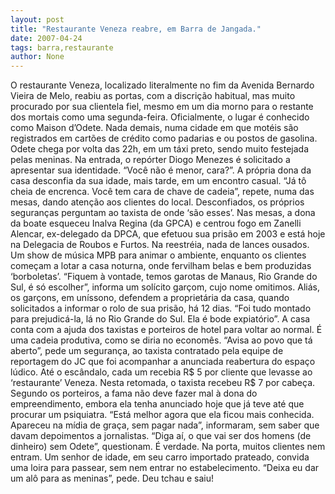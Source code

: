 ```yaml
---
layout: post
title: "Restaurante Veneza reabre, em Barra de Jangada."
date: 2007-04-24
tags: barra,restaurante
author: None
---
```

O restaurante Veneza, localizado literalmente no fim da Avenida Bernardo Vieira de Melo, reabiu as portas, com a discrição habitual, mas muito procurado por sua clientela fiel, mesmo em um dia morno para o restante dos mortais como uma segunda-feira. Oficialmente, o lugar é conhecido como Maison d’Odete.
Nada demais, numa cidade em que motéis são registrados em cartões de crédito como padarias e ou postos de gasolina.
Odete chega por volta das 22h, em um táxi preto, sendo muito festejada pelas meninas.
Na entrada, o repórter Diogo Menezes é solicitado a apresentar sua identidade. “Você não é menor, cara?”. A própria dona da casa desconfia da sua idade, mais tarde, em um encontro casual. “Já tô cheia de encrenca. Você tem cara de chave de cadeia”, repete, numa das mesas, dando atenção aos clientes do local.
Desconfiados, os próprios seguranças perguntam ao taxista de onde ‘são esses’.
Nas mesas, a dona da boate esqueceu Inalva Regina (da GPCA) e centrou fogo em Zanelli Alencar, ex-delegado da DPCA, que efetuou sua prisão em 2003 e está hoje na Delegacia de Roubos e Furtos.
Na reestréia, nada de lances ousados. Um show de música MPB para animar o ambiente, enquanto os clientes começam a lotar a casa noturna, onde fervilham belas e bem produzidas ‘borboletas’. “Fiquem à vontade, temos garotas de Manaus, Rio Grande do Sul, é só escolher”, informa um solícito garçom, cujo nome omitimos.
Aliás, os garçons, em uníssono, defendem a proprietária da casa, quando solicitados a informar o rolo de sua prisão, há 12 dias. “Foi tudo montado para prejudicá-la, lá no Rio Grande do Sul. Ela é bode expiatório”.
A casa conta com a ajuda dos taxistas e porteiros de hotel para voltar ao normal. É uma cadeia produtiva, como se diria no economês.
“Avisa ao povo que tá aberto”, pede um segurança, ao taxista contratado pela equipe de reportagem do JC que foi acompanhar a anunciada reabertura do espaço lúdico.
Até o escândalo, cada um recebia R$ 5 por cliente que levasse ao ‘restaurante’ Veneza. Nesta retomada, o taxista recebeu R$ 7 por cabeça.
Segundo os porteiros, a fama não deve fazer mal à dona do empreendimento, embora ela tenha anunciado hoje que já teve até que procurar um psiquiatra. 
“Está melhor agora que ela ficou mais conhecida. Apareceu na mídia de graça, sem pagar nada”, informaram, sem saber que davam depoimentos a jornalistas. “Diga aí, o que vai ser dos homens (de dinheiro) sem Odete”, questionam.
É verdade. Na porta, muitos clientes nem entram. Um senhor de idade, em seu carro importado prateado, convida uma loira para passear, sem nem entrar no estabelecimento. “Deixa eu dar um alô para as meninas”, pede. Deu tchau e saiu! 